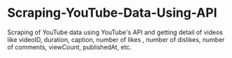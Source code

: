 # Scraping-YouTube-Data-Using-API
Scraping of YouTube data using YouTube's API and getting detail of videos like videoID, duration, caption, number of likes , number of dislikes, number of comments, viewCount, publishedAt, etc.
